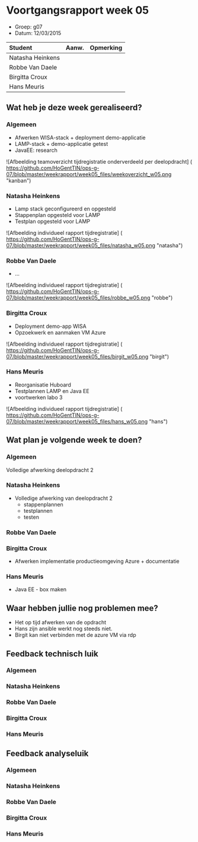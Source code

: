 # Voortgangsrapport week 05

* Groep: g07
* Datum: 12/03/2015

| Student  | Aanw. | Opmerking |
| :---     | :---  | :---      |
| Natasha Heinkens |       |           |
| Robbe Van Daele |       |           |
| Birgitta Croux |       |           |
| Hans Meuris |       |           |

## Wat heb je deze week gerealiseerd?

### Algemeen

* Afwerken WISA-stack + deployment demo-applicatie
* LAMP-stack + demo-applicatie getest
* JavaEE: research

![Afbeelding teamoverzicht tijdregistratie onderverdeeld per deelopdracht] ( https://github.com/HoGentTIN/ops-g-07/blob/master/weekrapport/week05_files/weekoverzicht_w05.png "kanban")

### Natasha Heinkens

* Lamp stack geconfigureerd en opgesteld
* Stappenplan opgesteld voor LAMP
* Testplan opgesteld voor LAMP

![Afbeelding individueel rapport tijdregistratie] ( https://github.com/HoGentTIN/ops-g-07/blob/master/weekrapport/week05_files/natasha_w05.png "natasha")

### Robbe Van Daele

* ...

![Afbeelding individueel rapport tijdregistratie] ( https://github.com/HoGentTIN/ops-g-07/blob/master/weekrapport/week05_files/robbe_w05.png "robbe")

### Birgitta Croux

* Deployment demo-app WISA
* Opzoekwerk en aanmaken VM Azure

![Afbeelding individueel rapport tijdregistratie] ( https://github.com/HoGentTIN/ops-g-07/blob/master/weekrapport/week05_files/birgit_w05.png "birgit")

### Hans Meuris

* Reorganisatie Huboard
* Testplannen LAMP en Java EE
* voortwerken labo 3

![Afbeelding individueel rapport tijdregistratie] ( https://github.com/HoGentTIN/ops-g-07/blob/master/weekrapport/week05_files/hans_w05.png "hans")

## Wat plan je volgende week te doen?

### Algemeen  
Volledige afwerking deelopdracht 2

### Natasha Heinkens  
  * Volledige afwerking van deelopdracht 2
    * stappenplannen
    * testplannen
    * testen  

### Robbe Van Daele

### Birgitta Croux  
* Afwerken implementatie productieomgeving Azure + documentatie


### Hans Meuris

* Java EE - box maken

## Waar hebben jullie nog problemen mee?

* Het op tijd afwerken van de opdracht
* Hans zijn ansible werkt nog steeds niet.
* Birgit kan niet verbinden met de azure VM via rdp

## Feedback technisch luik

### Algemeen

### Natasha Heinkens
### Robbe Van Daele
### Birgitta Croux
### Hans Meuris

## Feedback analyseluik

### Algemeen

### Natasha Heinkens
### Robbe Van Daele
### Birgitta Croux
### Hans Meuris

